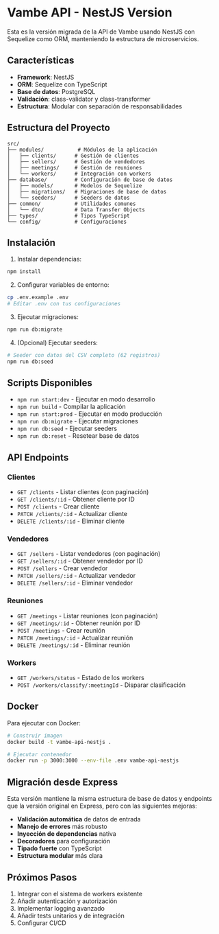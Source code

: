 # Vambe API - NestJS Version

Esta es la versión migrada de la API de Vambe usando NestJS con Sequelize como ORM, manteniendo la estructura de microservicios.

## Características

- **Framework**: NestJS
- **ORM**: Sequelize con TypeScript
- **Base de datos**: PostgreSQL
- **Validación**: class-validator y class-transformer
- **Estructura**: Modular con separación de responsabilidades

## Estructura del Proyecto

```
src/
├── modules/           # Módulos de la aplicación
│   ├── clients/      # Gestión de clientes
│   ├── sellers/      # Gestión de vendedores
│   ├── meetings/     # Gestión de reuniones
│   └── workers/      # Integración con workers
├── database/         # Configuración de base de datos
│   ├── models/       # Modelos de Sequelize
│   ├── migrations/   # Migraciones de base de datos
│   └── seeders/      # Seeders de datos
├── common/           # Utilidades comunes
│   └── dto/          # Data Transfer Objects
├── types/            # Tipos TypeScript
└── config/           # Configuraciones
```

## Instalación

1. Instalar dependencias:
```bash
npm install
```

2. Configurar variables de entorno:
```bash
cp .env.example .env
# Editar .env con tus configuraciones
```

3. Ejecutar migraciones:
```bash
npm run db:migrate
```

4. (Opcional) Ejecutar seeders:
```bash
# Seeder con datos del CSV completo (62 registros)
npm run db:seed
```

## Scripts Disponibles

- `npm run start:dev` - Ejecutar en modo desarrollo
- `npm run build` - Compilar la aplicación
- `npm run start:prod` - Ejecutar en modo producción
- `npm run db:migrate` - Ejecutar migraciones
- `npm run db:seed` - Ejecutar seeders
- `npm run db:reset` - Resetear base de datos

## API Endpoints

### Clientes
- `GET /clients` - Listar clientes (con paginación)
- `GET /clients/:id` - Obtener cliente por ID
- `POST /clients` - Crear cliente
- `PATCH /clients/:id` - Actualizar cliente
- `DELETE /clients/:id` - Eliminar cliente

### Vendedores
- `GET /sellers` - Listar vendedores (con paginación)
- `GET /sellers/:id` - Obtener vendedor por ID
- `POST /sellers` - Crear vendedor
- `PATCH /sellers/:id` - Actualizar vendedor
- `DELETE /sellers/:id` - Eliminar vendedor

### Reuniones
- `GET /meetings` - Listar reuniones (con paginación)
- `GET /meetings/:id` - Obtener reunión por ID
- `POST /meetings` - Crear reunión
- `PATCH /meetings/:id` - Actualizar reunión
- `DELETE /meetings/:id` - Eliminar reunión

### Workers
- `GET /workers/status` - Estado de los workers
- `POST /workers/classify/:meetingId` - Disparar clasificación

## Docker

Para ejecutar con Docker:

```bash
# Construir imagen
docker build -t vambe-api-nestjs .

# Ejecutar contenedor
docker run -p 3000:3000 --env-file .env vambe-api-nestjs
```

## Migración desde Express

Esta versión mantiene la misma estructura de base de datos y endpoints que la versión original en Express, pero con las siguientes mejoras:

- **Validación automática** de datos de entrada
- **Manejo de errores** más robusto
- **Inyección de dependencias** nativa
- **Decoradores** para configuración
- **Tipado fuerte** con TypeScript
- **Estructura modular** más clara

## Próximos Pasos

1. Integrar con el sistema de workers existente
2. Añadir autenticación y autorización
3. Implementar logging avanzado
4. Añadir tests unitarios y de integración
5. Configurar CI/CD
